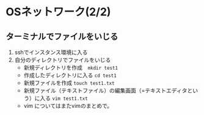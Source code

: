 # OSネットワーク(2/2)
## ターミナルでファイルをいじる
1. sshでインスタンス環境に入る  
2. 自分のディレクトリでファイルをいじる  
    + 新規ディレクトリを作成　`mkdir test1`  
    + 作成したディレクトリに入る `cd test1`  
    + 新規ファイルを作成 `touch test1.txt`  
    + 新規ファイル（テキストファイル）の編集画面（=テキストエディタという）に入る `vim test1.txt`
    + vim についてはまたvimのまとめで。

